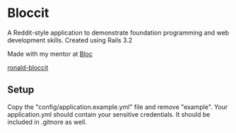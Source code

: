 # Bloccit

A Reddit-style application to demonstrate foundation programming and web development skills. Created using Rails 3.2

Made with my mentor at [Bloc](http://bloc.io)

[ronald-bloccit](http://ronald-bloccit.herokuapp.com/)

## Setup
Copy the "config/application.example.yml" file and remove "example". Your application.yml should contain your sensitive credentials. It should be included in .gitnore as well.

